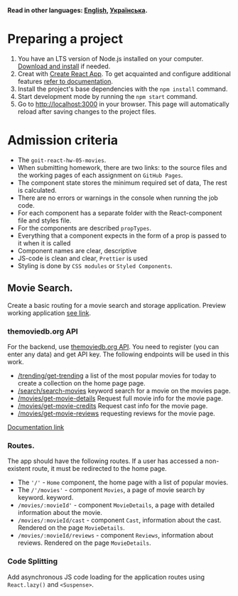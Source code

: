 **Read in other languages: [English](README.en.md), [Українська](README.md).**

# Preparing a project

1. You have an LTS version of Node.js installed on your computer.
   [Download and install](https://nodejs.org/en/) if needed.
2. Creat with [Create React App](https://github.com/facebook/create-react-app).
   To get acquainted and configure additional features
   [refer to documentation](https://facebook.github.io/create-react-app/docs/getting-started).
3. Install the project's base dependencies with the `npm install` command.
4. Start development mode by running the `npm start` command.
5. Go to [http://localhost:3000](http://localhost:3000) in your browser. This
   page will automatically reload after saving changes to the project files.

# Admission criteria

- The `goit-react-hw-05-movies`.
- When submitting homework, there are two links: to the source files and the
  working pages of each assignment on `GitHub Pages`.
- The component state stores the minimum required set of data, The rest is
  calculated.
- There are no errors or warnings in the console when running the job code.
- For each component has a separate folder with the React-component file and
  styles file.
- For the components are described `propTypes`.
- Everything that a component expects in the form of a prop is passed to it when
  it is called
- Component names are clear, descriptive
- JS-code is clean and clear, `Prettier` is used
- Styling is done by `CSS modules` or `Styled Components`.

## Movie Search.

Create a basic routing for a movie search and storage application. Preview
working application
[see link](https://drive.google.com/file/d/1vR0hi3n1236Q5Bg4-se-8JVKD9UKSfId/view?usp=sharing).

### themoviedb.org API

For the backend, use [themoviedb.org API](https://www.themoviedb.org/). You need
to register (you can enter any data) and get API key. The following endpoints
will be used in this work.

- [/trending/get-trending](https://developers.themoviedb.org/3/trending/get-trending)
  a list of the most popular movies for today to create a collection on the home
  page page.
- [/search/search-movies](https://developers.themoviedb.org/3/search/search-movies)
  keyword search for a movie on the movies page.
- [/movies/get-movie-details](https://developers.themoviedb.org/3/movies/get-movie-details)
  Request full movie info for the movie page.
- [/movies/get-movie-credits](https://developers.themoviedb.org/3/movies/get-movie-credits)
  Request cast info for the movie page.
- [/movies/get-movie-reviews](https://developers.themoviedb.org/3/movies/get-movie-reviews)
  requesting reviews for the movie page.

[Documentation link](https://developers.themoviedb.org/3/getting-started/introduction)

### Routes.

The app should have the following routes. If a user has accessed a non-existent
route, it must be redirected to the home page.

- The `'/'` - `Home` component, the home page with a list of popular movies.
- The `/'/movies'` - component `Movies`, a page of movie search by keyword.
  keyword.
- `/movies/:movieId'` - component `MovieDetails`, a page with detailed
  information about the movie.
- `/movies/:movieId/cast` - component `Cast`, information about the cast.
  Rendered on the page `MovieDetails`.
- `/movies/:movieId/reviews` - component `Reviews`, information about reviews.
  Rendered on the page `MovieDetails`.

### Code Splitting

Add asynchronous JS code loading for the application routes using `React.lazy()`
and `<Suspense>`.
